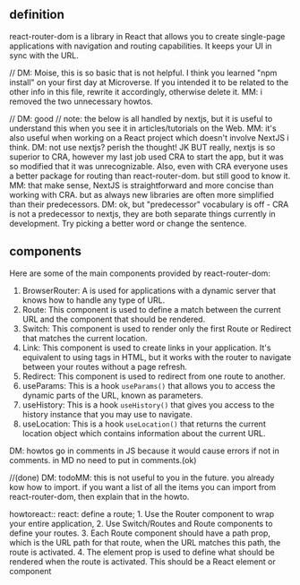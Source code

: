 ## definition
react-router-dom is a library in React that allows you to create single-page applications with navigation and routing capabilities. It keeps your UI in sync with the URL.

// DM: Moise, this is so basic that is not helpful. I think you learned "npm install" on your first day at Microverse. If you intended it to be related to the other info in this file, rewrite it accordingly, otherwise delete it. MM: i removed the two unnecessary howtos.

// DM: good
// note: the below is all handled by nextjs, but it is useful to understand this when you see it in articles/tutorials on the Web. MM: it's also useful when working on a React project which doesn't involve NextJS i think. DM: not use nextjs? perish the thought! JK BUT really, nextjs is so superior to CRA, however my last job used CRA to start the app, but it was so modified that it was unrecognizable. Also, even with CRA everyone uses a better package for routing than react-router-dom. but still good to know it. MM: that make sense, NextJS is straightforward and more concise than working with CRA. but as always new libraries are often more simplified than their predecessors. DM: ok, but "predecessor" vocabulary is off - CRA is not a predecessor to nextjs, they are both separate things currently in development. Try picking a better word or change the sentence.
## components
Here are some of the main components provided by react-router-dom:
1. BrowserRouter: A <BrowserRouter> is used for applications with a dynamic server that knows how to handle any type of URL.
2. Route: This component <Route> is used to define a match between the current URL and the component that should be rendered.
3. Switch: This component <Switch> is used to render only the first Route or Redirect that matches the current location.
4. Link: This component <Link> is used to create links in your application. It's equivalent to using <a> tags in HTML, but it works with the router to navigate between your routes without a page refresh.
5. Redirect: This component <Redirect /> is used to redirect from one route to another.
6. useParams: This is a hook `useParams()` that allows you to access the dynamic parts of the URL, known as parameters.
7. useHistory: This is a hook `useHistory()` that gives you access to the history instance that you may use to navigate.
8. useLocation: This is a hook `useLocation()` that returns the current location object which contains information about the current URL.

DM: howtos go in comments in JS because it would cause errors if not in comments. in MD no need to put in comments.(ok)

//(done) DM: todoMM: this is not useful to you in the future. you already kow how to import. if you want a list of all the items you can import from react-router-dom, then explain that in the howto. 


howtoreact:: react: define a route; 1. Use the Router component to wrap your entire application, 2. Use Switch/Routes and Route components to define your routes. 3. Each Route component should have a path prop, which is the URL path for that route, when the URL matches this path, the route is activated. 4. The element prop is used to define what should be rendered when the route is activated. This should be a React element or component 